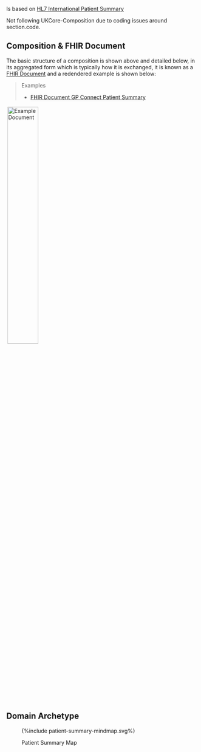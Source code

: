Is based on [HL7 International Patient Summary](https://build.fhir.org/ig/HL7/fhir-ips/index.html)

Not following UKCore-Composition due to coding issues around section.code.

## Composition & FHIR Document

The basic structure of a composition is shown above and detailed below, in its aggregated form which is typically how it is exchanged, it is known as a [FHIR Document]() and a redendered example is shown below:

> Examples
> - [FHIR Document GP Connect Patient Summary](Bundle-a820f27e-b626-4b89-88b1-7e759d0b9eb1.html)


 <img style="padding:3px;width:40%;" src="FHIRDocument.png" alt="Example Document"/>
<br clear="all">

## Domain Archetype

<figure>
{%include patient-summary-mindmap.svg%}
<p id="fX.X.X.X-X" class="figureTitle">Patient Summary Map</p>
</figure>
<br clear="all">

